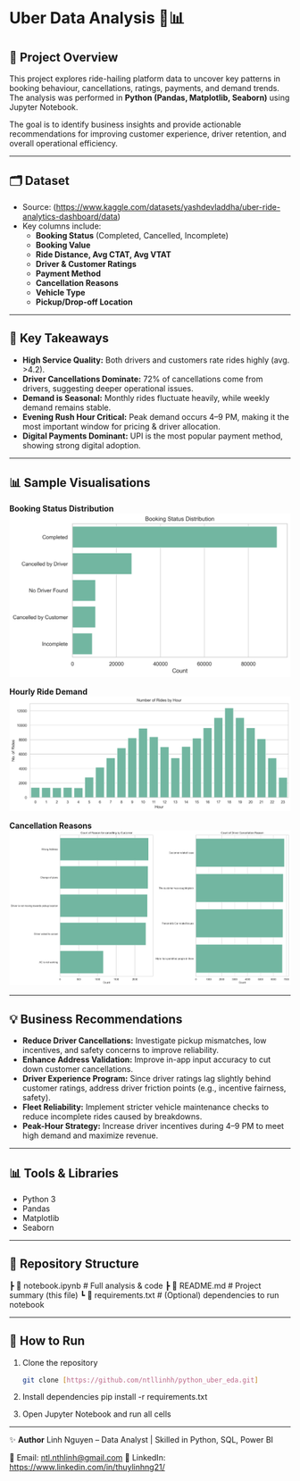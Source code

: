# Uber Data Analysis 🚖📊

## 📌 Project Overview
This project explores ride-hailing platform data to uncover key patterns in booking behaviour, cancellations, ratings, payments, and demand trends.  
The analysis was performed in **Python (Pandas, Matplotlib, Seaborn)** using Jupyter Notebook.  

The goal is to identify business insights and provide actionable recommendations for improving customer experience, driver retention, and overall operational efficiency.

---

## 🗂 Dataset
- Source: (https://www.kaggle.com/datasets/yashdevladdha/uber-ride-analytics-dashboard/data)
- Key columns include:  
  - **Booking Status** (Completed, Cancelled, Incomplete)
  - **Booking Value**  
  - **Ride Distance, Avg CTAT, Avg VTAT**  
  - **Driver & Customer Ratings**  
  - **Payment Method**  
  - **Cancellation Reasons**  
  - **Vehicle Type**  
  - **Pickup/Drop-off Location**

---

## 🔑 Key Takeaways
- **High Service Quality:** Both drivers and customers rate rides highly (avg. >4.2).  
- **Driver Cancellations Dominate:** 72% of cancellations come from drivers, suggesting deeper operational issues.  
- **Demand is Seasonal:** Monthly rides fluctuate heavily, while weekly demand remains stable.  
- **Evening Rush Hour Critical:** Peak demand occurs 4–9 PM, making it the most important window for pricing & driver allocation.  
- **Digital Payments Dominant:** UPI is the most popular payment method, showing strong digital adoption.  

---
## 📊 Sample Visualisations

**Booking Status Distribution**
![Booking Status](plots/booking_status.png)

**Hourly Ride Demand**
![Hourly Demand](plots/hourly_demand.png)

**Cancellation Reasons**
![Cancellation Reasons](plots/cancellations.png)

---

## 💡 Business Recommendations
- **Reduce Driver Cancellations:** Investigate pickup mismatches, low incentives, and safety concerns to improve reliability.  
- **Enhance Address Validation:** Improve in-app input accuracy to cut down customer cancellations.  
- **Driver Experience Program:** Since driver ratings lag slightly behind customer ratings, address driver friction points (e.g., incentive fairness, safety).  
- **Fleet Reliability:** Implement stricter vehicle maintenance checks to reduce incomplete rides caused by breakdowns.  
- **Peak-Hour Strategy:** Increase driver incentives during 4–9 PM to meet high demand and maximize revenue.  

---

## 📊 Tools & Libraries
- Python 3  
- Pandas  
- Matplotlib  
- Seaborn  

---

## 📂 Repository Structure
┣ 📓 notebook.ipynb # Full analysis & code
┣ 📄 README.md # Project summary (this file)
┗ 📄 requirements.txt # (Optional) dependencies to run notebook

---

## 🚀 How to Run
1. Clone the repository  
   ```bash
   git clone [https://github.com/ntllinhh/python_uber_eda.git]

2. Install dependencies
   pip install -r requirements.txt

3. Open Jupyter Notebook and run all cells

---
✨ **Author**
Linh Nguyen – Data Analyst | Skilled in Python, SQL, Power BI

📧 Email: ntl.nthlinh@gmail.com
💼 LinkedIn: https://www.linkedin.com/in/thuylinhng21/

